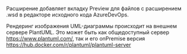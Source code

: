 Расширение добавляет вкладку Preview для файлов с расширением .wsd в редакторе исходного кода AzureDevOps.

Рендеринг изображения UML-диаграммы происходит на внешнем сервере PlantUML. Это может быть как общедоступный сервер https://www.plantuml.com/, так и его onPremise версия https://hub.docker.com/r/plantuml/plantuml-server